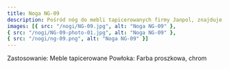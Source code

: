 ```yaml
---
title: Noga NG-09
description: Pośród nóg do mebli tapicerowanych firmy Janpol, znajduje się model NG-09. Dokładne wymiary produktu mogą Państwo zobaczyć na rysunku technicznym zamieszczonym poniżej.
images: [{ src: "/nogi/NG-09.jpg", alt: "Noga NG-09" },
{ src: "/nogi/NG-09-photo-01.jpg", alt: "Noga NG-09" },
{ src: "/nogi/ng-09.png", alt: "Noga NG-09" }]
---
```


Zastosowanie: Meble tapicerowane
Powłoka: Farba proszkowa, chrom
